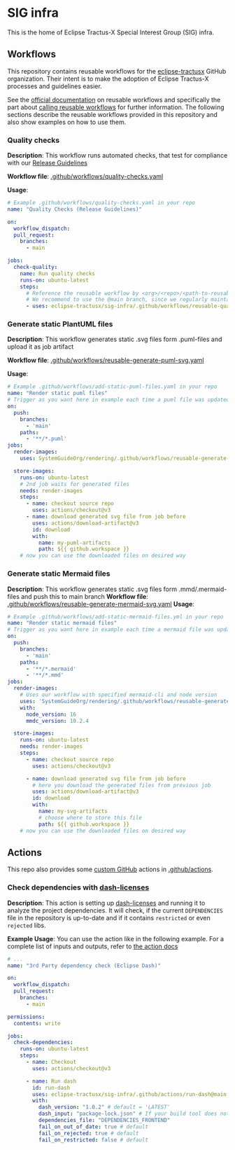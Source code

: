 # SIG infra

This is the home of Eclipse Tractus-X Special Interest Group (SIG) infra.

## Workflows

This repository contains reusable workflows for the [eclipse-tractusx](https://github.com/eclipse-tractusx) GitHub
organization. Their intent is to make the adoption of Eclipse Tractus-X processes and guidelines easier.

See the [official documentation](https://docs.github.com/en/actions/using-workflows/reusing-workflows) on reusable workflows and specifically the part about
[calling reusable workflows](https://docs.github.com/en/actions/using-workflows/reusing-workflows#calling-a-reusable-workflow)
for further information. The following sections describe the reusable workflows provided in this repository and also show
examples on how to use them.

### Quality checks

__Description__:    This workflow runs automated checks, that test for compliance with our [Release Guidelines](https://eclipse-tractusx.github.io/docs/release)

__Workflow file__:  [.github/workflows/quality-checks.yaml](.github/workflows/reusable-quality-checks.yaml)

__Usage__:
```yaml
# Example .github/workflows/quality-checks.yaml in your repo
name: "Quality Checks (Release Guidelines)"

on:
  workflow_dispatch:
  pull_request:
    branches:
      - main

jobs:
  check-quality:
    name: Run quality checks
    runs-on: ubuntu-latest
    steps:
      # Reference the reusable workflow by <org>/<repo>/<path-to-reusable-workflow>@revision
      # We recommend to use the @main branch, since we regularly maintain the quality checks (adding new, enhancing existing) 
      - uses: eclipse-tractusx/sig-infra/.github/workflows/reusable-quality-checks.yaml@main
```
### Generate static PlantUML files

__Description__:    This workflow generates static .svg files form .puml-files and upload it as job artifact

__Workflow file__:  [.github/workflows/reusable-generate-puml-svg.yaml](.github/workflows/reusable-generate-puml-svg.yaml)

__Usage__:

```yaml
# Example .github/workflows/add-static-puml-files.yaml in your repo
name: "Render static puml files"
# Trigger as you want here in example each time a puml file was updated on main branch
on:
  push:
    branches:
      - 'main'
    paths:
      - '**/*.puml'
jobs:
  render-images:
    uses: SystemGuideOrg/rendering/.github/workflows/reusable-generate-puml-files.yml@main

  store-images:
    runs-on: ubuntu-latest
    # 2nd job waits for generated files
    needs: render-images
    steps:
      - name: checkout source repo
        uses: actions/checkout@v3
      - name: download generated svg file from job before
        uses: actions/download-artifact@v3
        id: download
        with:
          name: my-puml-artifacts
          path: ${{ github.workspace }}
    # now you can use the downloaded files on desired way
```

### Generate static Mermaid files

__Description__:    This workflow generates static .svg files form .mmd/.mermaid-files and push this to main branch
__Workflow file__:  [.github/workflows/reusable-generate-mermaid-svg.yaml](.github/workflows/reusable-generate-mermaid-svg.yaml)
__Usage__:
```yaml
# Example .github/workflows/add-static-mermaid-files.yml in your repo
name: "Render static mermaid files"
# Trigger as you want here in example each time a mermaid file was updated on main branch
on:
  push:
    branches:
      - 'main'
    paths:
      - '**/*.mermaid'
      - '**/*.mmd'
jobs:
  render-images:
    # Uses our workflow with specified mermaid-cli and node version
    uses: 'SystemGuideOrg/rendering/.github/workflows/reusable-generate-mermaid-files.yml@main'
    with:
      node_version: 16
      mmdc_version: 10.2.4

  store-images:
    runs-on: ubuntu-latest
    needs: render-images
    steps:
      - name: checkout source repo
        uses: actions/checkout@v3

      - name: download generated svg file from job before
        # here you download the generated files from previous job
        uses: actions/download-artifact@v3
        id: download
        with:
          name: my-svg-artifacts
          # choose where to store this file
          path: ${{ github.workspace }}
    # now you can use the downloaded files on desired way
```

## Actions

This repo also provides some [custom GitHub](https://docs.github.com/en/actions/creating-actions) actions in [.github/actions](.github/actions).

### Check dependencies with [dash-licenses](https://github.com/eclipse/dash-licenses)

__Description__: This action is setting up [dash-licenses](https://github.com/eclipse/dash-licenses) and running it to analyze the project dependencies.
It will check, if the current `DEPENDENCIES` file in the repository is up-to-date and if it contains `restricted` or even `rejected` libs.

__Example Usage__: You can use the action like in the following example. For a complete list of inputs and outputs, refer to [the action docs](.github/actions/run-dash/README.md) 

```yaml
# ...
name: "3rd Party dependency check (Eclipse Dash)"

on:
  workflow_dispatch:
  pull_request:
    branches:
      - main

permissions:
  contents: write

jobs:
  check-dependencies:
    runs-on: ubuntu-latest
    steps:
      - name: Checkout
        uses: actions/checkout@v3

      - name: Run dash
        id: run-dash
        uses: eclipse-tractusx/sig-infra/.github/actions/run-dash@main
        with:
          dash_version: "1.0.2" # default = 'LATEST'
          dash_input: "package-lock.json" # If your build tool does not have a file, that dash can interpret as-is, add a step to generate it first and reference it here
          dependencies_file: "DEPENDENCIES_FRONTEND"
          fail_on_out_of_date: true # default
          fail_on_rejected: true # default
          fail_on_restricted: false # default
```
